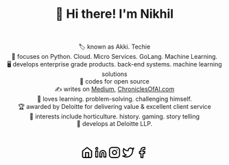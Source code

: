 <h1 align='center'>👋 Hi there! I'm Nikhil</h1><br>
<p align='center'>
🏷 known as Akki. Techie<br>
🧠 focuses on Python. Cloud. Micro Services. GoLang. Machine Learning.<br>
🖥 develops enterprise grade products. back-end systems. machine learning solutions<br>
💪 codes for open source<br>
✍️ writes on <a href="https://medium.com/dotstar">Medium</a>, <a href="https://chroniclesofai.com/author/akki/">ChroniclesOfAI.com</a><br>
<!-- 🎬 creates, writes and shoots film. commercial. documentary. short film. video.<br> -->
💙 loves learning. problem-solving. challenging himself.<br>
🏆 awarded by Deloitte for delivering value & excellent client service<br>
🧩 interests include horticulture. history. gaming. story telling<br>
📌 develops at Deloitte LLP.</p><br>

<p align='center'>
<a href="http://nikhilakki.in" target="_blank" title="Homepage"><img height="28" src="https://raw.githubusercontent.com/feathericons/feather/master/icons/home.svg"></a>
<a href="https://www.linkedin.com/in/nikhilakki/" target="_blank" title="LinkedIn"><img height="28"  src="https://raw.githubusercontent.com/feathericons/feather/master/icons/linkedin.svg"></a>
<a href="https://www.instagram.com/nikhilakki/" target="_blank" title="Instagram"><img height="28" src="https://raw.githubusercontent.com/feathericons/feather/master/icons/instagram.svg"></i></a>
<a href="https://twitter.com/akkithetechie" target="_blank" title="Twitter"><img  height="28" src="https://raw.githubusercontent.com/feathericons/feather/master/icons/twitter.svg"></a>
<a href="https://www.facebook.com/nikhilakki" target="_blank" title="Facebook"><img  height="28" src="https://raw.githubusercontent.com/feathericons/feather/master/icons/facebook.svg"></a>
<!-- <a href="https://www.youtube.com/user/nikhilakki" target="_blank" title="Youtube"><img  height="28" src="https://raw.githubusercontent.com/feathericons/feather/master/icons/youtube.svg"></a> -->
<!-- <a href="https://www.codewars.com/users/nikhilakki" target="_blank" title="CodeWars"><img  height="28" src="https://raw.githubusercontent.com/feathericons/feather/master/icons/code.svg"></a> -->
<!-- <a href="https://www.hackerrank.com/nikhilakki" target="_blank" title="HackerRank"><img  height="28" src="https://raw.githubusercontent.com/feathericons/feather/master/icons/code.svg"></a> -->
</p>
